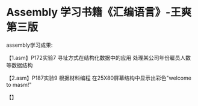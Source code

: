 # Assembly 学习书籍《汇编语言》-王爽第三版
assembly学习成果:

【1.asm】P172实验7 寻址方式在结构化数据中的应用 处理某公司年份雇员人数等数据结构

【2.asm】P187实验9 根据材料编程 在25X80屏幕结构中显示出彩色"welcome to masm!"

【】


